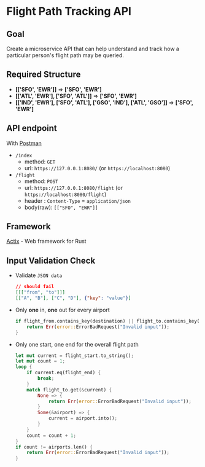 # Flight Path Tracking API

## Goal

Create a microservice API that can help understand and track how a particular person's flight path may be queried.


## Required Structure
* **[['SFO', 'EWR']]** => **['SFO', 'EWR']**
* **[['ATL', 'EWR'], ['SFO', 'ATL']]** => **['SFO', 'EWR']**
* **[['IND', 'EWR'], ['SFO', 'ATL'], ['GSO', 'IND'], ['ATL', 'GSO']]** => **['SFO', 'EWR']**

## API endpoint
With [Postman](https://www.getpostman.com/)

- `/index`
  - method: `GET`
  - url: `https://127.0.0.1:8080/` (or `https://localhost:8080`)
- `/flight`
  - method: `POST`
  - url: `https://127.0.0.1:8080/flight` (or `https://localhost:8080/flight`)
  - header : `Content-Type` = `application/json`
  - body(raw): `[["SFO", "EWR"]]`
## Framework
[Actix](https://actix.rs/) - Web framework for Rust
## Input Validation Check
- Validate `JSON data`
    ```json
    // should fail
    [[["from", "to"]]]
    [["A", "B"], ["C", "D"], {"key": "value"}]
    ```
- Only **one** in, **one** out for every airport
    ```rust
    if flight_from.contains_key(destination) || flight_to.contains_key(source) {
        return Err(error::ErrorBadRequest("Invalid input"));
    }
    ```

- Only one start, one end for the overall flight path
    ```rust
    let mut current = flight_start.to_string();
    let mut count = 1;
    loop {
        if current.eq(flight_end) {
            break;
        }
        match flight_to.get(&current) {
            None => {
                return Err(error::ErrorBadRequest("Invalid input"));
            }
            Some(&airport) => {
                current = airport.into();
            }
        }
        count = count + 1;
    }
    if count != airports.len() {
        return Err(error::ErrorBadRequest("Invalid input"));
    }
    ```